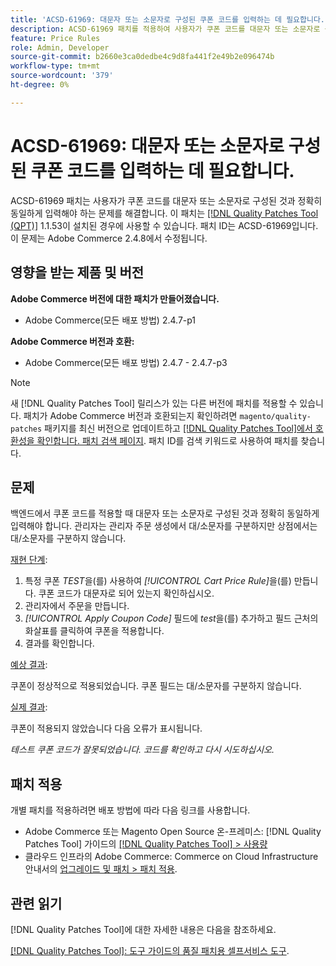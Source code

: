 ```yaml
---
title: 'ACSD-61969: 대문자 또는 소문자로 구성된 쿠폰 코드를 입력하는 데 필요합니다.'
description: ACSD-61969 패치를 적용하여 사용자가 쿠폰 코드를 대문자 또는 소문자로 구성한 대로 정확히 입력해야 하는 Adobe Commerce 문제를 해결할 수 있습니다.
feature: Price Rules
role: Admin, Developer
source-git-commit: b2660e3ca0dedbe4c9d8fa441f2e49b2e096474b
workflow-type: tm+mt
source-wordcount: '379'
ht-degree: 0%

---
```


# ACSD-61969: 대문자 또는 소문자로 구성된 쿠폰 코드를 입력하는 데 필요합니다.

ACSD-61969 패치는 사용자가 쿠폰 코드를 대문자 또는 소문자로 구성된 것과 정확히 동일하게 입력해야 하는 문제를 해결합니다. 이 패치는 [[!DNL Quality Patches Tool (QPT)]](/help/tools/quality-patches-tool/quality-patches-tool-to-self-serve-quality-patches.md) 1.1.53이 설치된 경우에 사용할 수 있습니다. 패치 ID는 ACSD-61969입니다. 이 문제는 Adobe Commerce 2.4.8에서 수정됩니다.

## 영향을 받는 제품 및 버전

**Adobe Commerce 버전에 대한 패치가 만들어졌습니다.**

* Adobe Commerce(모든 배포 방법) 2.4.7-p1

**Adobe Commerce 버전과 호환:**

* Adobe Commerce(모든 배포 방법) 2.4.7 - 2.4.7-p3

>[!NOTE]
>
>새 [!DNL Quality Patches Tool] 릴리스가 있는 다른 버전에 패치를 적용할 수 있습니다. 패치가 Adobe Commerce 버전과 호환되는지 확인하려면 `magento/quality-patches` 패키지를 최신 버전으로 업데이트하고 [[!DNL Quality Patches Tool]에서 호환성을 확인합니다. 패치 검색 페이지](https://experienceleague.adobe.com/tools/commerce-quality-patches/index.html?lang=ko). 패치 ID를 검색 키워드로 사용하여 패치를 찾습니다.

## 문제

백엔드에서 쿠폰 코드를 적용할 때 대문자 또는 소문자로 구성된 것과 정확히 동일하게 입력해야 합니다. 관리자는 관리자 주문 생성에서 대/소문자를 구분하지만 상점에서는 대/소문자를 구분하지 않습니다.

<u>재현 단계</u>:

1. 특정 쿠폰 *TEST*&#x200B;을(를) 사용하여 *[!UICONTROL Cart Price Rule]*&#x200B;을(를) 만듭니다. 쿠폰 코드가 대문자로 되어 있는지 확인하십시오.
1. 관리자에서 주문을 만듭니다.
1. *[!UICONTROL Apply Coupon Code]* 필드에 *test*&#x200B;을(를) 추가하고 필드 근처의 화살표를 클릭하여 쿠폰을 적용합니다.
1. 결과를 확인합니다.

<u>예상 결과</u>:

쿠폰이 정상적으로 적용되었습니다. 쿠폰 필드는 대/소문자를 구분하지 않습니다.

<u>실제 결과</u>:

쿠폰이 적용되지 않았습니다 다음 오류가 표시됩니다.

*테스트 쿠폰 코드가 잘못되었습니다. 코드를 확인하고 다시 시도하십시오.*

## 패치 적용

개별 패치를 적용하려면 배포 방법에 따라 다음 링크를 사용합니다.

* Adobe Commerce 또는 Magento Open Source 온-프레미스: [!DNL Quality Patches Tool] 가이드의 [[!DNL Quality Patches Tool] > 사용량](/help/tools/quality-patches-tool/usage.md)
* 클라우드 인프라의 Adobe Commerce: Commerce on Cloud Infrastructure 안내서의 [업그레이드 및 패치 > 패치 적용](https://experienceleague.adobe.com/docs/commerce-cloud-service/user-guide/develop/upgrade/apply-patches.html?lang=ko).

## 관련 읽기

[!DNL Quality Patches Tool]에 대한 자세한 내용은 다음을 참조하세요.

[[!DNL Quality Patches Tool]: 도구 가이드의 품질 패치용 셀프서비스 도구](/help/tools/quality-patches-tool/quality-patches-tool-to-self-serve-quality-patches.md).
